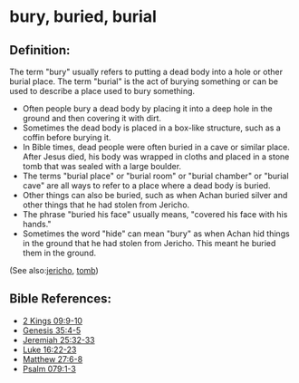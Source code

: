 # bury, buried, burial #

## Definition: ##

The term "bury" usually refers to putting a dead body into a hole or other burial place. The term "burial" is the act of burying something or can be used to describe a place used to bury something.

* Often people bury a dead body by placing it into a deep hole in the ground and then covering it with dirt.
* Sometimes the dead body is placed in a box-like structure, such as a coffin before burying it.
* In Bible times, dead people were often buried in a cave or similar place. After Jesus died, his body was wrapped in cloths and placed in a stone tomb that was sealed with a large boulder.
* The terms "burial place" or "burial room" or "burial chamber" or "burial cave" are all ways to refer to a place where a dead body is buried.
* Other things can also be buried, such as when Achan buried silver and other things that he had stolen from Jericho.
* The phrase "buried his face" usually means, "covered his face with his hands."
* Sometimes the word "hide" can mean "bury" as when Achan hid things in the ground that he had stolen from Jericho. This meant he buried them in the ground.

(See also:[jericho](../other/jericho.md), [tomb](../other/tomb.md))

## Bible References: ##

* [2 Kings 09:9-10](https://door43.org/en/bible/notes/2ki/09/09)
* [Genesis 35:4-5](https://door43.org/en/bible/notes/gen/35/04)
* [Jeremiah 25:32-33](https://door43.org/en/bible/notes/jer/25/32)
* [Luke 16:22-23](https://door43.org/en/bible/notes/luk/16/22)
* [Matthew 27:6-8](https://door43.org/en/bible/notes/mat/27/06)
* [Psalm 079:1-3](https://door43.org/en/bible/notes/psa/079/001)

